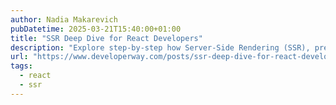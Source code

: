 ```yaml
---
author: Nadia Makarevich
pubDatetime: 2025-03-21T15:40:00+01:00
title: "SSR Deep Dive for React Developers"
description: "Explore step-by-step how Server-Side Rendering (SSR), pre-rendering, hydration, and Static Site Generation (SSG) work in React, their costs, performance impact, benefits, and trade-offs."
url: "https://www.developerway.com/posts/ssr-deep-dive-for-react-developers"
tags:
  - react
  - ssr
---
```

